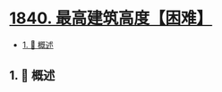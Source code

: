 # [1840. 最高建筑高度【困难】](https://github.com/Tdahuyou/TNotes.leetcode/tree/main/notes/1840.%20%E6%9C%80%E9%AB%98%E5%BB%BA%E7%AD%91%E9%AB%98%E5%BA%A6%E3%80%90%E5%9B%B0%E9%9A%BE%E3%80%91)

<!-- region:toc -->

- [1. 📝 概述](#1--概述)

<!-- endregion:toc -->

## 1. 📝 概述
